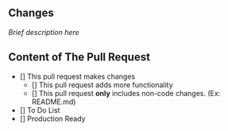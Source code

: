 ## Changes
*Brief description here*

## Content of The Pull Request

- [] This pull request makes changes
  - [] This pull request adds more functionality
  - [] This pull request **only** includes non-code changes. (Ex: README.md)
- [] To Do List
- [] Production Ready
